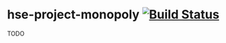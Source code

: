 # hse-project-monopoly [![Build Status](https://travis-ci.org/gt22/hse-proj-monopoly.svg?branch=master)](https://travis-ci.org/gt22/hse-proj-monopoly)
TODO
